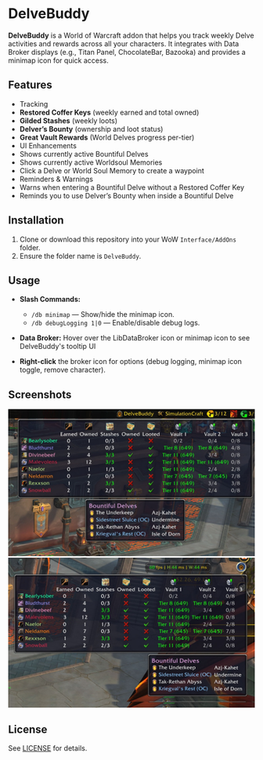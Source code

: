 # DelveBuddy

**DelveBuddy** is a World of Warcraft addon that helps you track weekly Delve activities and rewards across all your characters. It integrates with Data Broker displays (e.g., Titan Panel, ChocolateBar, Bazooka) and provides a minimap icon for quick access.

## Features

-	Tracking
  -	**Restored Coffer Keys** (weekly earned and total owned)
  -	**Gilded Stashes** (weekly loots)
  -	**Delver’s Bounty** (ownership and loot status)
  -	**Great Vault Rewards** (World Delves progress per-tier)
-	UI Enhancements
  - Shows currently active Bountiful Delves
  -	Shows currently active Worldsoul Memories
  -	Click a Delve or World Soul Memory to create a waypoint
-	Reminders & Warnings
  -	Warns when entering a Bountiful Delve without a Restored Coffer Key
  -	Reminds you to use Delver’s Bounty when inside a Bountiful Delve

## Installation

1. Clone or download this repository into your WoW `Interface/AddOns` folder.
2. Ensure the folder name is `DelveBuddy`.

## Usage

- **Slash Commands:**
  - `/db minimap` — Show/hide the minimap icon.
  - `/db debugLogging 1|0` — Enable/disable debug logs.

- **Data Broker:** Hover over the LibDataBroker icon or minimap icon to see DelveBuddy's tooltip UI
- **Right-click** the broker icon for options (debug logging, minimap icon toggle, remove character).

## Screenshots
![DelveBuddy Data Broker Tooltip](screenshots/DataBrokerTooltip.jpg)
![DelveBuddy Minimap Icon Tooltip](screenshots/MiniMapTooltip.jpg)

## License

See [LICENSE](./LICENSE) for details.


